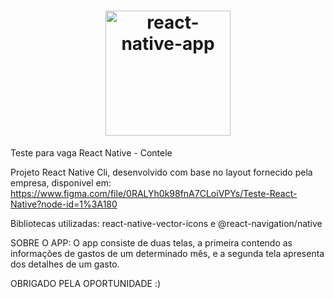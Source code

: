 <h1 align="center">
<img alt="react-native-app" title="#delicinha" src="https://user-images.githubusercontent.com/30902898/114314526-7499a200-9ad1-11eb-864b-a812a998f50a.gif" width="200px" />
</h1>



Teste para vaga React Native - Contele

Projeto React Native Cli, desenvolvido com base no layout fornecido pela empresa, disponivel em: https://www.figma.com/file/0RALYh0k98fnA7CLoiVPYs/Teste-React-Native?node-id=1%3A180

Bibliotecas utilizadas:
  react-native-vector-icons e
  @react-navigation/native

SOBRE O APP:
  O app consiste de duas telas, a primeira contendo as informações de gastos de um determinado mês, e a segunda tela apresenta dos detalhes de um gasto.

OBRIGADO PELA OPORTUNIDADE :)
